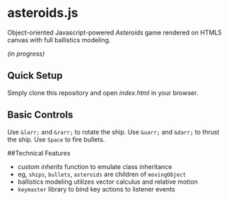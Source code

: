 asteroids.js
============

Object-oriented Javascript-powered _Asteroids_ game rendered on HTML5 canvas with full ballistics modeling.

*(in progress)*

## Quick Setup
Simply clone this repository and open *index.html* in your browser. 

## Basic Controls
Use `&larr;` and `&rarr;` to rotate the ship.
Use `&uarr;` and `&darr;` to thrust the ship.
Use `Space` to fire bullets. 

##Technical Features
* custom *inherits* function to emulate class inheritance 
*    eg, `ships`, `bullets`, `asteroids` are children of `movingObject`
* ballistics modeling utilizes vector calculus and relative motion 
* `keymaster` library to bind key actions to listener events
